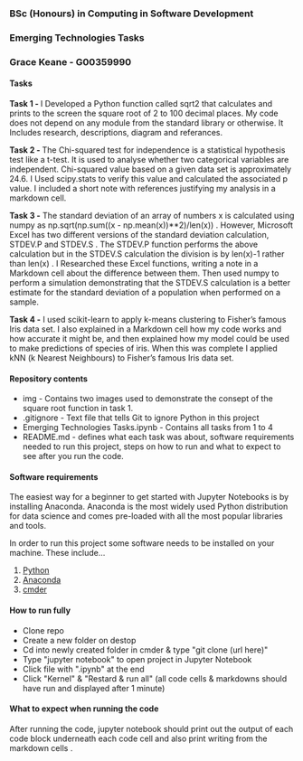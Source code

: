 ### BSc (Honours) in Computing in Software Development
### Emerging Technologies Tasks 
### Grace Keane - G00359990


#### Tasks
<b>Task 1 - </b> 
I Developed a Python function called sqrt2 that calculates and prints to the screen the square root of 2 to 100 decimal places. My code does not depend on
any module from the standard library or otherwise. It Includes research, descriptions, diagram and referances.

<b>Task 2 - </b>
The Chi-squared test for independence is a statistical hypothesis test like a t-test. It is used to analyse whether two categorical variables
are independent. Chi-squared value based on a given data set is approximately 24.6. I Used scipy.stats to verify this value and calculated the associated p value. I
included a short note with references justifying my analysis in a markdown cell.

<b>Task 3 -</b>
The standard deviation of an array of numbers x is calculated using numpy as np.sqrt(np.sum((x - np.mean(x))**2)/len(x)) .
However, Microsoft Excel has two different versions of the standard deviation calculation, STDEV.P and STDEV.S . The STDEV.P function performs the above
calculation but in the STDEV.S calculation the division is by len(x)-1 rather than len(x) . I Researched these Excel functions, writing a note in a Markdown cell
about the difference between them. Then used numpy to perform a simulation demonstrating that the STDEV.S calculation is a better estimate for the standard
deviation of a population when performed on a sample.

<b>Task 4 -</b>
I used scikit-learn to apply k-means clustering to Fisher’s famous Iris data set. I also explained in a Markdown cell how my code works and how accurate it
might be, and then explained how my model could be used to make predictions of species of iris. When this was complete I applied kNN (k Nearest Neighbours) to 
Fisher’s famous Iris data set.

#### Repository contents
- img - Contains two images used to demonstrate the consept of the square root function in task 1.
- .gitignore - Text file that tells Git to ignore Python in this project
- Emerging Technologies Tasks.ipynb - Contains all tasks from 1 to 4
- README.md - defines what each task was about, software requirements needed to run this project, steps on how to run and what to expect to see after you run the code.

#### Software requirements

The easiest way for a beginner to get started with Jupyter Notebooks is by installing Anaconda. Anaconda is the most widely used Python distribution for data science and comes pre-loaded with all the most popular libraries and tools.

In order to run this project some software needs to be installed on your machine. These include...
1) [Python](https://www.python.org/downloads/)
2) [Anaconda](https://www.anaconda.com/products/individual)
3) [cmder](https://cmder.net/)

#### How to run fully
- Clone repo
- Create a new folder on destop
- Cd into newly created folder in cmder & type "git clone (url here)"
- Type "jupyter notebook" to open project in Jupyter Notebook
- Click file with ".ipynb" at the end
- Click "Kernel" & "Restard & run all" (all code cells & markdowns should have run and displayed after 1 minute)

#### What to expect when running the code
After running the code, jupyter notebook should print out the output of each code block underneath each code cell and also print writing from the markdown cells .
